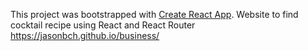 This project was bootstrapped with [Create React App](https://github.com/facebook/create-react-app).
Website to find cocktail recipe using React and React Router https://jasonbch.github.io/business/
